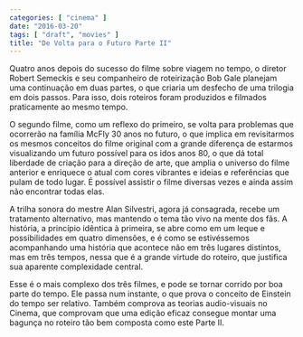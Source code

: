```yaml
---
categories: [ "cinema" ]
date: "2016-03-20"
tags: [ "draft", "movies" ]
title: "De Volta para o Futuro Parte II"
---
```

Quatro anos depois do sucesso do filme sobre viagem no tempo, o diretor
Robert Semeckis e seu companheiro de roteirização Bob Gale planejam uma
continuação em duas partes, o que criaria um desfecho de uma trilogia
em dois passos. Para isso, dois roteiros foram produzidos e filmados
praticamente ao mesmo tempo.

O segundo filme, como um reflexo do primeiro, se volta para problemas
que ocorrerão na família McFly 30 anos no futuro, o que implica em
revisitarmos os mesmos conceitos do filme original com a grande diferença
de estarmos visualizando um futuro possível para os idos anos 80, o que
dá total liberdade de criação para a direção de arte, que amplia
o universo do filme anterior e enriquece o atual com cores vibrantes e
ideias e referências que pulam de todo lugar. É possível assistir o
filme diversas vezes e ainda assim não encontrar todas elas.

A trilha sonora do mestre Alan Silvestri, agora já consagrada, recebe
um tratamento alternativo, mas mantendo o tema tão vivo na mente dos
fãs. A história, a princípio idêntica à primeira, se abre como em um
leque e possibilidades em quatro dimensões, e é como se estivéssemos
acompanhando uma história que acontece não em três lugares distintos,
mas em três tempos, nessa que é a grande virtude do roteiro, que
justifica sua aparente complexidade central.

Esse é o mais complexo dos três filmes, e pode se tornar corrido por
boa parte do tempo. Ele passa num instante, o que prova o conceito de
Einstein do tempo ser relativo. Também comprova as teorias audio-visuais
no Cinema, que comprovam que uma edição eficaz consegue montar uma
bagunça no roteiro tão bem composta como este Parte II.
